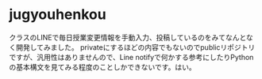 # jugyouhenkou

クラスのLINEで毎日授業変更情報を手動入力、投稿しているのをみてなんとなく開発してみました。
privateにするほどの内容でもないのでpublicリポジトリですが、汎用性はありませんので、Line notifyで何かする参考にしたりPythonの基本構文を見てみる程度のことしかできないです。はい。

